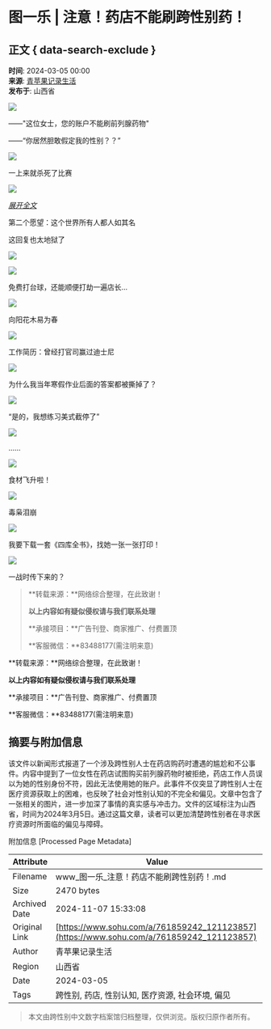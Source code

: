 # 图一乐 | 注意！药店不能刷跨性别药！

## 正文 { data-search-exclude }


**时间**: 2024-03-05 00:00  
**来源**: [青苹果记录生活](https://www.sohu.com/?spm=smpc.content-abroad.content.1.1730993528709UUvZK8h)  
**发布于**: 山西省  

![](//q7.itc.cn/q_70/images03/20240305/ba32bdeabec344549a80879af3639598.jpeg)

——"这位女士，您的账户不能刷前列腺药物"  

——“你居然胆敢假定我的性别？？”

![](//q6.itc.cn/q_70/images03/20240305/7017a2358d12411396fbb8c29207046c.jpeg)

一上来就杀死了比赛  

![](//q0.itc.cn/q_70/images03/20240305/a9d1f898dcca4dd8885c597f02c41c3b.jpeg)

[_展开全文_](javascript:;)

第二个愿望：这个世界所有人都人如其名  

这回复也太地狱了  

![](//q8.itc.cn/q_70/images03/20240305/6ce7f0185aa04d9587c660ce830dd7ab.jpeg)

![](//q2.itc.cn/q_70/images03/20240305/d1042825452848d799ea2b24d9f66b7a.jpeg)

免费打台球，还能顺便打劫一遍店长...  

![](//q1.itc.cn/q_70/images03/20240305/11ed86ff2d194a4ea08d9d037094b2fc.jpeg)

向阳花木易为春  

![](//q3.itc.cn/q_70/images03/20240305/810123faffe843bd935261c0508c79dd.jpeg)

工作简历：曾经打官司赢过迪士尼  

![](//q2.itc.cn/q_70/images03/20240305/e7a545f6ffc24c158881973de5672f9d.jpeg)

为什么我当年寒假作业后面的答案都被撕掉了？  

![](//q7.itc.cn/q_70/images03/20240305/d77e80ae9b4144838028212b74883866.jpeg)

“是的，我想练习美式截停了”  

![](//q5.itc.cn/q_70/images03/20240305/4f31ce4f10f4426eade07b91fc82e19d.jpeg)

……

![](//q1.itc.cn/q_70/images03/20240305/721406e49e3b46ae98a8c98d2e3fefaf.jpeg)

食材飞升啦！  

![](//q2.itc.cn/q_70/images03/20240305/6ffb245c21a94b82b13cba1fe4725e0b.jpeg)

毒枭泪崩  

![](//q2.itc.cn/q_70/images03/20240305/a020bd2e7b8b41a8a28bdbd253bfc5c6.jpeg)

我要下载一套《四库全书》，找她一张一张打印！  

![](//q3.itc.cn/q_70/images03/20240305/7978d02fff5640a39781f9b911cae0fe.jpeg)

一战时传下来的？  

> **转载来源：**网络综合整理，在此致谢！  
>  
> **以上内容如有疑似侵权请与我们联系处理**  
>  
> **承接项目：**广告刊登、商家推广、付费置顶  
>  
> **客服微信：**83488177(需注明来意)  

**转载来源：**网络综合整理，在此致谢！  

**以上内容如有疑似侵权请与我们联系处理**  

**承接项目：**广告刊登、商家推广、付费置顶  

**客服微信：**83488177(需注明来意)  

## 摘要与附加信息

<!-- tcd_abstract -->
该文件以新闻形式报道了一个涉及跨性别人士在药店购药时遭遇的尴尬和不公事件。内容中提到了一位女性在药店试图购买前列腺药物时被拒绝，药店工作人员误以为她的性别身份不符，因此无法使用她的账户。此事件不仅突显了跨性别人士在医疗资源获取上的困难，也反映了社会对性别认知的不完全和偏见。文章中包含了一张相关的图片，进一步加深了事情的真实感与冲击力。文件的区域标注为山西省，时间为2024年3月5日。通过这篇文章，读者可以更加清楚跨性别者在寻求医疗资源时所面临的偏见与障碍。
<!-- tcd_abstract_end -->

附加信息 [Processed Page Metadata]

| Attribute       | Value                                  |
|-----------------|----------------------------------------|
| Filename        | www_图一乐_注意！药店不能刷跨性别药！.md                             |
| Size            | 2470 bytes                           |
| Archived Date   | 2024-11-07 15:33:08                             |
| Original Link   | [https://www.sohu.com/a/761859242_121123857](https://www.sohu.com/a/761859242_121123857)                       |
| Author          | 青苹果记录生活                               |
| Region          | 山西省                               |
| Date            | 2024-03-05                                 |
| Tags            | 跨性别, 药店, 性别认知, 医疗资源, 社会环境, 偏见                                 |
>
> 本文由跨性别中文数字档案馆归档整理，仅供浏览。版权归原作者所有。
>